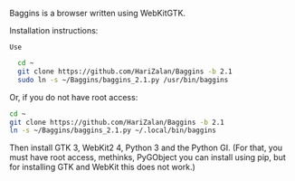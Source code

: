 Baggins is a browser written using WebKitGTK.

Installation instructions:

    Use
```bash
  cd ~
  git clone https://github.com/HariZalan/Baggins -b 2.1
  sudo ln -s ~/Baggins/baggins_2.1.py /usr/bin/baggins
```
Or, if you do not have root access:
```bash
cd ~
git clone https://github.com/HariZalan/Baggins -b 2.1
ln -s ~/Baggins/baggins_2.1.py ~/.local/bin/baggins
```
Then install GTK 3, WebKit2 4, Python 3 and the Python GI. (For that, you must have root access, methinks, PyGObject you can install using pip, but for installing GTK and WebKit this does not work.)
